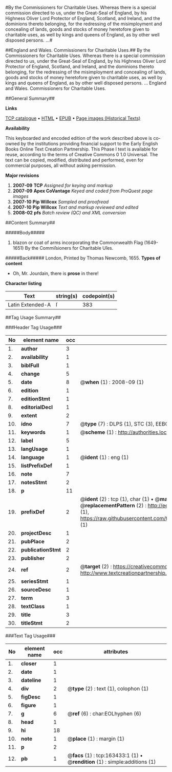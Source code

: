 #By the Commissioners for Charitable Uses. Whereas there is a special commission directed to us, under the Great-Seal of England, by his Highness Oliver Lord Protector of England, Scotland, and Ireland, and the dominions thereto belonging, for the redressing of the misimployment and concealing of lands, goods and stocks of money heretofore given to charitable uses, as well by kings and queens of England, as by other well disposed persons. ...#

##England and Wales. Commissioners for Charitable Uses.##
By the Commissioners for Charitable Uses. Whereas there is a special commission directed to us, under the Great-Seal of England, by his Highness Oliver Lord Protector of England, Scotland, and Ireland, and the dominions thereto belonging, for the redressing of the misimployment and concealing of lands, goods and stocks of money heretofore given to charitable uses, as well by kings and queens of England, as by other well disposed persons. ...
England and Wales. Commissioners for Charitable Uses.

##General Summary##

**Links**

[TCP catalogue](http://www.ota.ox.ac.uk/tcp/)  • 
[HTML](http://tei.it.ox.ac.uk/tcp/Texts-HTML/free/A84/A84441.html)  • 
[EPUB](http://tei.it.ox.ac.uk/tcp/Texts-EPUB/free/A84/A84441.epub) • 
[Page images (Historical Texts)](https://data.historicaltexts.jisc.ac.uk/view?pubId=eebo-99870317e&pageId=eebo-99870317e-163433-1)

**Availability**

This keyboarded and encoded edition of the
	       work described above is co-owned by the institutions
	       providing financial support to the Early English Books
	       Online Text Creation Partnership. This Phase I text is
	       available for reuse, according to the terms of Creative
	       Commons 0 1.0 Universal. The text can be copied,
	       modified, distributed and performed, even for
	       commercial purposes, all without asking permission.

**Major revisions**

1. __2007-09__ __TCP__ *Assigned for keying and markup*
1. __2007-09__ __Apex CoVantage__ *Keyed and coded from ProQuest page images*
1. __2007-10__ __Pip Willcox__ *Sampled and proofread*
1. __2007-10__ __Pip Willcox__ *Text and markup reviewed and edited*
1. __2008-02__ __pfs__ *Batch review (QC) and XML conversion*

##Content Summary##

#####Body#####

1. blazon or coat of arms incorporating the Commonwealth Flag (1649-1651)
By the Commiſsioners for Charitable Uſes.

#####Back#####
London, Printed by Thomas Newcomb, 1655.
**Types of content**

  * Oh, Mr. Jourdain, there is **prose** in there!

**Character listing**


|Text|string(s)|codepoint(s)|
|---|---|---|
|Latin Extended-A|ſ|383|

##Tag Usage Summary##

###Header Tag Usage###

|No|element name|occ|attributes|
|---|---|---|---|
|1.|__author__|3||
|2.|__availability__|1||
|3.|__biblFull__|1||
|4.|__change__|5||
|5.|__date__|8| @__when__ (1) : 2008-09 (1)|
|6.|__edition__|1||
|7.|__editionStmt__|1||
|8.|__editorialDecl__|1||
|9.|__extent__|2||
|10.|__idno__|7| @__type__ (7) : DLPS (1), STC (3), EEBO-CITATION (1), PROQUEST (1), VID (1)|
|11.|__keywords__|1| @__scheme__ (1) : http://authorities.loc.gov/ (1)|
|12.|__label__|5||
|13.|__langUsage__|1||
|14.|__language__|1| @__ident__ (1) : eng (1)|
|15.|__listPrefixDef__|1||
|16.|__note__|7||
|17.|__notesStmt__|2||
|18.|__p__|11||
|19.|__prefixDef__|2| @__ident__ (2) : tcp (1), char (1)  •  @__matchPattern__ (2) : ([0-9\-]+):([0-9IVX]+) (1), (.+) (1)  •  @__replacementPattern__ (2) : http://eebo.chadwyck.com/downloadtiff?vid=$1&page=$2 (1), https://raw.githubusercontent.com/textcreationpartnership/Texts/master/tcpchars.xml#$1 (1)|
|20.|__projectDesc__|1||
|21.|__pubPlace__|2||
|22.|__publicationStmt__|2||
|23.|__publisher__|2||
|24.|__ref__|2| @__target__ (2) : https://creativecommons.org/publicdomain/zero/1.0/ (1), http://www.textcreationpartnership.org/docs/. (1)|
|25.|__seriesStmt__|1||
|26.|__sourceDesc__|1||
|27.|__term__|3||
|28.|__textClass__|1||
|29.|__title__|3||
|30.|__titleStmt__|2||


###Text Tag Usage###

|No|element name|occ|attributes|
|---|---|---|---|
|1.|__closer__|1||
|2.|__date__|1||
|3.|__dateline__|1||
|4.|__div__|2| @__type__ (2) : text (1), colophon (1)|
|5.|__figDesc__|1||
|6.|__figure__|1||
|7.|__g__|6| @__ref__ (6) : char:EOLhyphen (6)|
|8.|__head__|1||
|9.|__hi__|18||
|10.|__note__|1| @__place__ (1) : margin (1)|
|11.|__p__|2||
|12.|__pb__|1| @__facs__ (1) : tcp:163433:1 (1)  •  @__rendition__ (1) : simple:additions (1)|
